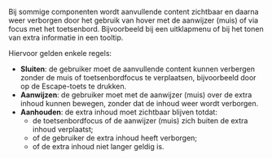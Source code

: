 <!-- @license CC0-1.0 -->

Bij sommige componenten wordt aanvullende content zichtbaar en daarna weer verborgen door het gebruik van hover met de aanwijzer (muis) of via focus met het toetsenbord. Bijvoorbeeld bij een uitklapmenu of bij het tonen van extra informatie in een tooltip.

Hiervoor gelden enkele regels:

- **Sluiten**: de gebruiker moet de aanvullende content kunnen verbergen zonder de muis of toetsenbordfocus te verplaatsen, bijvoorbeeld door op de Escape-toets te drukken.
- **Aanwijzen**: de gebruiker moet met de aanwijzer (muis) over de extra inhoud kunnen bewegen, zonder dat de inhoud weer wordt verborgen.
- **Aanhouden**: de extra inhoud moet zichtbaar blijven totdat:
  - de toetsenbordfocus of de aanwijzer (muis) zich buiten de extra inhoud verplaatst;
  - of de gebruiker de extra inhoud heeft verborgen;
  - of de extra inhoud niet langer geldig is.
